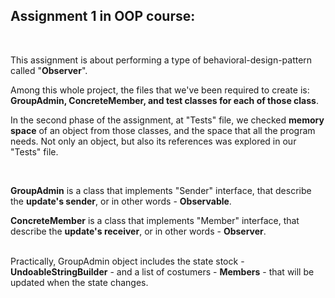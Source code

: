 ##  Assignment 1 in OOP course:

<br>

This assignment is about performing a type of behavioral-design-pattern called "**Observer**".


Among this whole project, the files that we've been required to create is: **GroupAdmin, ConcreteMember, and test classes for each of those class**.

In the second phase of the assignment, at "Tests" file, we checked **memory space** of an object from those classes, and the space that all the program needs. 
Not only an object, but also its references was explored in our "Tests" file.

<br>

**GroupAdmin** is a class that implements "Sender" interface, that describe the **update's sender**, or in other words - **Observable**.

**ConcreteMember** is a class that implements "Member" interface, that describe the **update's receiver**, or in other words - **Observer**.
<br>
<br>

Practically, GroupAdmin object includes the state stock - **UndoableStringBuilder** - and a list of
costumers - **Members** - that will be updated when the state changes.
